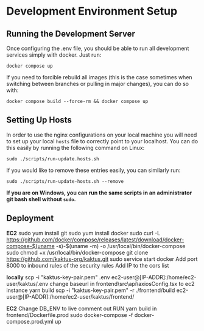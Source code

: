 # Development Environment Setup

## Running the Development Server

Once configuring the .env file, you should be able to run all development services simply with docker. Just run:

```
docker compose up
```

If you need to forcible rebuild all images (this is the case sometimes when switching between branches or pulling in major changes), you can do so with:

```
docker compose build --force-rm && docker compose up
```

## Setting Up Hosts

In order to use the nginx configurations on your local machine you will need to set up your local `hosts` file to correctly point to your localhost. You can do this easily by running the following command on Linux:

```
sudo ./scripts/run-update.hosts.sh
```

If you would like to remove these entries easily, you can similarly run:

```
sudo ./scripts/run-update-hosts.sh --remove
```

**If you are on Windows, you can run the same scripts in an administrator git bash shell without `sudo`.**

## Deployment

**EC2**
sudo yum install git
sudo yum install docker
sudo curl -L https://github.com/docker/compose/releases/latest/download/docker-compose-$(uname -s)-$(uname -m) -o /usr/local/bin/docker-compose
sudo chmod +x /usr/local/bin/docker-compose
git clone https://github.com/kaktus-org/kaktus.git
sudo service start docker
Add port 8000 to inbound rules of the security rules
Add IP to the cors list

**locally**
scp -i "kaktus-key-pair.pem" .env ec2-user@[IP-ADDR]:/home/ec2-user/kaktus/.env
change baseurl in frontend\src\api\axiosConfig.tsx to ec2 instance
yarn build
scp -i "kaktus-key-pair.pem" -r ./frontend/build ec2-user@[IP-ADDR]:/home/ec2-user/kaktus/frontend/

**EC2**
Change DB_ENV to live
comment out RUN yarn build in frontend/Dockerfile.prod
sudo docker-compose -f docker-compose.prod.yml up